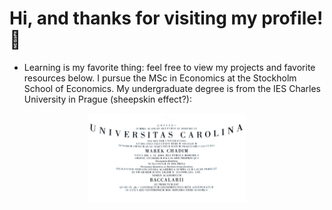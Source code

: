 # Hi, and thanks for visiting my profile! 👋
- Learning is my favorite thing: feel free to view my projects and favorite resources below. I pursue the MSc in Economics at the Stockholm School of Economics. My undergraduate degree is from the IES Charles University in Prague (sheepskin effect?):
<p align="center">
<img src="Bc.jpg" alt="Charles University" height="50%" width="50%">
</p>



 

 






